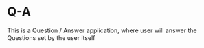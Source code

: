 # __Q-A__
This is a Question / Answer application, where user will answer the Questions set by the user itself
